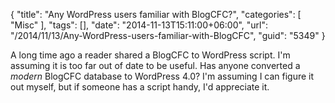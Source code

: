 {
	"title": "Any WordPress users familiar with BlogCFC?",
	"categories": [
		"Misc"
	],
	"tags": [],
	"date": "2014-11-13T15:11:00+06:00",
	"url": "/2014/11/13/Any-WordPress-users-familiar-with-BlogCFC",
	"guid": "5349"
}

<p>
A long time ago a reader shared a BlogCFC to WordPress script. I'm assuming it is too far out of date to be useful. Has anyone converted a <i>modern</i> BlogCFC database to WordPress 4.0? I'm assuming I can figure it out myself, but if someone has a script handy, I'd appreciate it.
</p>